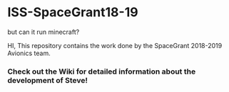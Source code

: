 # ISS-SpaceGrant18-19
but can it run minecraft?


HI, This repository contains the work done by the SpaceGrant 2018-2019 Avionics team.

### Check out the Wiki for detailed information about the development of Steve!
